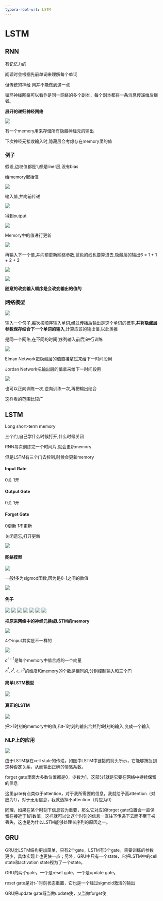 ```yaml
---
typora-root-url: LSTM
---
```


# LSTM

## RNN

有记忆力的

阅读时会根据先前单词来理解每个单词

但传统的神经 网并不能做到这一点

循环神经网络可以看作是同一网络的多个副本，每个副本都将一条消息传递给后继者。

**展开的递归神经网络**

![](/RNN-unrolled.png)

有一个memory用来存储所有隐藏神经元的输出

下次神经元接收输入时,隐藏层会考虑存在memory里的值

### 例子

假设,边权值都是1,都是liner层,没有bias

给memory起始值

![](/Snipaste_2021-05-06_19-42-16.png)

输入值,并向前传递

![](/Snipaste_2021-05-06_19-42-53.png)

得到output

![](/Snipaste_2021-05-06_19-43-59.png)

Memory中的值进行更新

![](/Snipaste_2021-05-06_19-44-39.png)

再输入下一个值,并向前更新网络参数,蓝色的线也要算进去,隐藏层的输出6 = 1 + 1 + 2 + 2

![](1.png)

![](2.png)

**随意的改变输入顺序是会改变输出的值的**

### 网络模型

![](3.png)

输入一个句子,每次按顺序输入单词,经过传播后输出是这个单词的概率,**并将隐藏层参数保存结合下一个单词的输入**,计算应该的输出值,以此类推

是同一个网络,在不同的时间(序列输入前后)进行训练

![](4.png)

Elman Network把隐藏层的值直接拿过来给下一时间段用

Jordan Network把输出层的值拿来给下一时间段用

![](5.png)

也可以正向训练一次,逆向训练一次,再把输出结合

这样看的范围比较广

## LSTM

Long short-term memory

三个门,自己学什么时候打开,什么时候关闭

RNN每次训练完一个时间片,就会更新memory

但是LSTM有三个门去控制,时候会更新memory

#### Input Gate

0关     1开

#### Output Gate

0关     1开

#### Forget Gate

0更新     1不更新

关闭遗忘,打开更新

![](6.png)

#### 网络模型

![](7.png)

一般f多为sigmod函数,因为是0-1之间的数值

![](8.png)

#### 例子

![](9.png)
![](10.png)
![](11.png)
![](12.png)
![](13.png)
![](14.png)
![](15.png)

**把原来网络中的神经元换成LSTM的memory**

![](16.png)

4个input其实是不一样的

![](17.png)

$c^{t-1}$是每个memory中值合成的一个向量

$z^{f},z^{t},z,z^{o}$的维度和memory的个数是相同的,分别控制输入和三个门

#### 简单LSTM模型

![](18.png)

#### 真正的LSTM

![](19.png)

把t-1时刻的memory中的值,和t-1时刻的输出合并到t时刻的输入,变成一个输入

### NLP上的应用

![](1.jpg)

由于LSTM存在cell state的传递，如图中LSTM中链接的箭头所示，它能够捕捉到这种否定关系，从而输出正确的情感系数。

forget gate里面大多数位置都是0，少数为1，这部分1就是它要在网络中持续保留的信息

这里gate有点类似于attention，对于我所需要的信息，我就给予高attention（对应为1），对于无用信息，我就选择不attention（对应为0）

同理，如果在某个时刻下信息较为重要，那么它对应的forget gate位置会一直保留在接近于1的数值，这样就可以让这个时刻的信息一直往下传递下去而不至于被丢失，这也是为什么LSTM能够处理长序列的原因之一。

## **GRU**

GRU比LSTM结构更加简单，只有2个gate，LSTM有3个gate，需要训练的参数更少，具体实现上也更快一点；另外，GRU中只有一个state，它把LSTM中的cell state和activation state视为了一个state。

GRU的两个gate，一个是reset gate，一个是update gate。

reset gate是对t-1时刻状态重置，它也是一个经过sigmoid激活的输出

GRU把update gate既当做update使，又当做forget使

